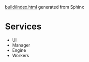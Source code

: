 
[build/index.html](build/index.html) generated from Sphinx

# Services
* UI
* Manager
* Engine
* Workers

